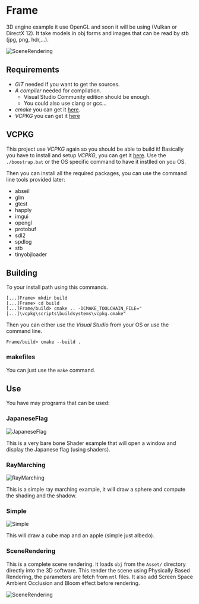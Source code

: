 # Frame

3D engine example it use OpenGL and soon it will be using (Vulkan or DirectX
12). It take models in obj forms and images that can be read by stb (jpg, png,
hdr,...).

![SceneRendering](https://github.com/anirul/Frame/raw/master/examples/scene_rendering.png "A Scene rendering made with ShaderGL.")

## Requirements

- *GIT* needed if you want to get the sources.
- *A compiler* needed for compilation.
    - Visual Studio Community edition should be enough.
    - You could also use clang or gcc...
- *cmake* you can get it [here](https://cmake.org/).
- *VCPKG* you can get it [here](https://github.com/Microsoft/vcpkg/)

## VCPKG

This project use _VCPKG_ again so you should be able to build it! Basically 
you have to install and setup _VCPKG_, you can get it 
[here](https://github.com/Microsoft/vcpkg/). Use the `./boostrap.bat` or the 
OS specific command to have it instlled on you OS. 

Then you can install all the required packages, you can use the command line
tools provided later:

- abseil
- glm
- gtest
- happly
- imgui
- opengl
- protobuf
- sdl2
- spdlog
- stb
- tinyobjloader

## Building

To your install path using this commands.

```shell
[...]Frame> mkdir build
[...]Frame> cd build
[...]Frame/build> cmake .. -DCMAKE_TOOLCHAIN_FILE="[...]\vcpkg\scripts\buildsystems\vcpkg.cmake"
```

Then you can either use the *Visual Studio* from your OS or use the command 
line.

```shell
Frame/build> cmake --build .
```

### makefiles

You can just use the `make` command.

## Use

You have may programs that can be used:

### JapaneseFlag

![JapaneseFlag](https://github.com/anirul/Frame/raw/master/examples/japanese_flag.png "A rendering of the Japanese flag using shaders.")

This is a very bare bone Shader example that will open a window and display
the Japanese flag (using shaders).

### RayMarching

![RayMarching](https://github.com/anirul/Frame/raw/master/examples/ray_marching.png "A rendering of a sphere on a plane using raymaching shaders.")

This is a simple ray marching example, it will draw a sphere and compute the
shading and the shadow.

### Simple

![Simple](https://github.com/anirul/Frame/raw/master/examples/scene_simple.png "A rendering of an apple floating in the coulds.")

This will draw a cube map and an apple (simple just albedo).

### SceneRendering

This is a complete scene rendering. It loads `obj` from the `Asset/`
directory directly into the 3D software. This render the scene using
Physically Based Rendering, the parameters are fetch from `mtl` files.
It also add Screen Space Ambient Occlusion and Bloom effect before rendering.

![SceneRendering](https://github.com/anirul/Frame/raw/master/examples/scene_rendering.png "A Scene rendering made with ShaderGL.")

